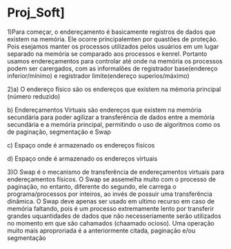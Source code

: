 # Proj_Soft]

1)Para começar, o endereçamento é basicamente registros de dados que existem na memória. Ele ocorre principalemten por quastões de proteção. Pois esejamos manter os processos utilizados pelos usuários em um lugar separado na memória se comparado aos processos e kenrel. Portanto usamos endereçamentos para controlar até onde na memória os processos podem ser carergados, com as informalões de registrador base(endereço inferior/mínimo) e registrador limite(endereço superios/máximo)

2)a) O endereço físico são os endereços que existem na mémoria principal (número reduzido)	

b) Endereçamentos Virtuais são endereços que existem na memória secundária para poder agilizar a transferência de dados entre a memória secundária e a memória principal, permitindo o uso de algoritmos como os de paginação, segmentação e Swap

c) Espaço onde é armazenado os endereços fisicos

d) Espaço onde é armazenado os endereços virtuais	


3)O Swap é o mecanismo de transferência de endereçamentos virtuais para endereçamentos físicos. O Swap se assemelha muito com o processo de paginação, no entanto, diferente do segundo, ele carrega o programa/processos por inteiros, ao invés de possuir uma transferência dinâmica. O Swap deve apenas ser usado em ultimo recurso em caso de memória faltando, pois é um processo extremamente lento por transferir grandes uquantidades de dados que não necesseriamente serão utilizados no momento em que são cahamados (chaamado ocioso). Uma operação muito mais aproproriada é a anteriormente citada, paginação e/ou segmentação
